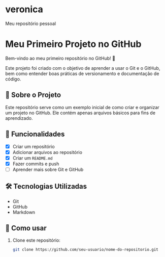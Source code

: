 # veronica
Meu repositório pessoal

# Meu Primeiro Projeto no GitHub

Bem-vindo ao meu primeiro repositório no GitHub! 🚀

Este projeto foi criado com o objetivo de aprender a usar o Git e o GitHub, bem como entender boas práticas de versionamento e documentação de código.

## 📁 Sobre o Projeto

Este repositório serve como um exemplo inicial de como criar e organizar um projeto no GitHub. Ele contém apenas arquivos básicos para fins de aprendizado.

## 📌 Funcionalidades

- [x] Criar um repositório
- [x] Adicionar arquivos ao repositório
- [x] Criar um `README.md`
- [x] Fazer commits e push
- [ ] Aprender mais sobre Git e GitHub

## 🛠️ Tecnologias Utilizadas

- Git
- GitHub
- Markdown

## 🚀 Como usar

1. Clone este repositório:
   ```bash
   git clone https://github.com/seu-usuario/nome-do-repositorio.git
